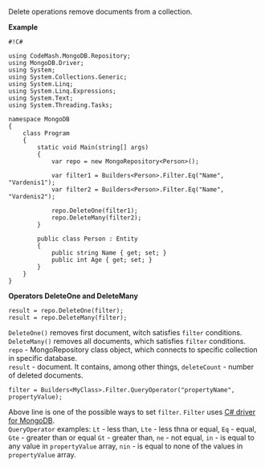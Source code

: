 Delete operations remove documents from a collection. 



**Example**
```
#!C#

using CodeMash.MongoDB.Repository;
using MongoDB.Driver;
using System;
using System.Collections.Generic;
using System.Linq;
using System.Linq.Expressions;
using System.Text;
using System.Threading.Tasks;

namespace MongoDB
{
    class Program
    {
        static void Main(string[] args)
        {
            var repo = new MongoRepository<Person>();

            var filter1 = Builders<Person>.Filter.Eq("Name", "Vardenis1");
            var filter2 = Builders<Person>.Filter.Eq("Name", "Vardenis2");

            repo.DeleteOne(filter1);
            repo.DeleteMany(filter2);
        }

        public class Person : Entity
        {
            public string Name { get; set; }
            public int Age { get; set; }
        }
    }
}
```

**Operators DeleteOne and DeleteMany**
```
result = repo.DeleteOne(filter);
result = repo.DeleteMany(filter);
```
`DeleteOne()` removes first document, witch satisfies `filter` conditions.  
`DeleteMany()` removes all documents, which satisfies `filter` conditions.  
`repo` - MongoRepository class object, which connects to specific collection in specific database.  
`result` - document. It contains, among other things, `deleteCount` - number of deleted documents.  
```
filter = Builders<MyClass>.Filter.QueryOperator("propertyName", propertyValue);
```
Above line is one of the possible ways to set `filter`. `Filter` uses [C# driver for MongoDB](https://docs.mongodb.com/getting-started/csharp/).  
`QueryOperator` examples: `Lt` - less than, `Lte` - less thna or equal, `Eq` - equal, `Gte` - greater than or equal `Gt` - greater than, `ne` - not equal, `in` - is equal to any value in `propertyValue` array, `nin` - is equal to none of the values in `propertyValue` array.
